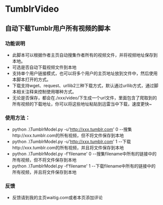# TumblrVideo

## 自动下载Tumblr用户所有视频的脚本

### 功能说明

* 此脚本可以根据作者主页自动搜集作者所有的视频文件，并将视频地址保存到本地。
* 可选是否自动下载视频文件到本地
* 支持单个用户链接模式，也可以将多个用户的主页地址放到文件中，然后使用本脚本打开的方式。
* 下载支持wget、request、urllib2三种下载方式，默认通过urllib方式，通过脚本相关注释来控制使用哪种方式。
* 无论是否保存，都会在./xxx/video/下生成一个url文件，里面包含了爬取到的所有视频的下载地址，你可以将这些地址粘贴到迅雷当中下载，速度更快~

### 使用方法：

* python .\TumblrModel.py -u'http://xxx.tumblr.com' 0      --搜集http://xxx.tumblr.com的所有视频，但不将文件保存到本地
* python .\TumblrModel.py -u'http://xxx.tumblr.com' 1      --下载http://xxx.tumblr.com的所有视频，并且将文件保存到本地
* python .\TumblrModel.py -f'filename' 0                   --搜集filename中所有的链接中的所有视频，但不将文件保存到本地
* python .\TumblrModel.py -f'filename' 1                   --下载filename中所有的链接中的所有视频，并且将文件保存到本地

### 反馈

* 反馈请到我的主页waitig.com或者本页添加评论
